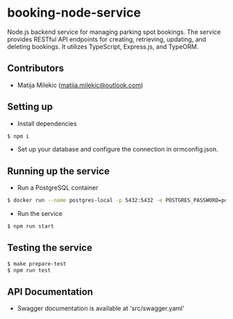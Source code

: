 # booking-node-service
Node.js backend service for managing parking spot bookings. The service provides RESTful API endpoints for creating, retrieving, updating, and deleting bookings. It utilizes TypeScript, Express.js, and TypeORM.

## Contributors

- Matija Milekic (matija.milekic@outlook.com)

## Setting up

- Install dependencies
```bash
$ npm i
```
- Set up your database and configure the connection in ormconfig.json.

## Running up the service

- Run a PostgreSQL container
```bash
$ docker run --name postgres-local -p 5432:5432 -e POSTGRES_PASSWORD=postgres -d postgres
```
- Run the service
```bash
$ npm run start
```

## Testing the service

```bash
$ make prepare-test
$ npm run test
```
## API Documentation

- Swagger documentation is available at 'src/swagger.yaml'

